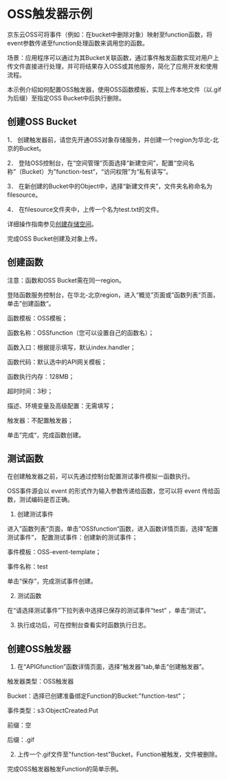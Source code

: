 # OSS触发器示例

京东云OSS可将事件（例如：在bucket中删除对象）映射至function函数，将event参数传递至function处理函数来调用您的函数。

场景：应用程序可以通过为其Bucket关联函数，通过事件触发函数实现对用户上传文件直接进行处理，并可将结果存入OSS或其他服务，简化了应用开发和使用流程。

本示例介绍如何配置OSS触发器，使用OSS函数模板，实现上传本地文件（以.gif为后缀）至指定OSS Bucket中后执行删除。

 
## 创建OSS Bucket

1．   创建触发器前，请您先开通OSS对象存储服务，并创建一个region为华北-北京的Bucket。

2．   登陆OSS控制台，在“空间管理“页面选择“新建空间”，配置“空间名称”（Bucket）为”function-test“，“访问权限”为“私有读写”。

3．   在新创建的Bucket中的Object中，选择“新建文件夹”，文件夹名称命名为filesource。

4．   在filesource文件夹中，上传一个名为test.txt的文件。

详细操作指南参见[创建存储空间](../../../../../documentation/Storage-and-CDN/Object-Storage-Service/Operation-Guide/Manage-Bucket/Create-Bucket-2.md )。

完成OSS Bucket创建及对象上传。

 

## 创建函数

 注意：函数和OSS Bucket需在同一region。
 
 登陆函数服务控制台，在华北-北京region，进入“概览”页面或”函数列表“页面，单击”创建函数“。

函数模板：OSS模板；

函数名称：OSSfunction（您可以设置自己的函数名）；

函数入口：根据提示填写，默认index.handler；

函数代码：默认选中的API网关模板；

函数执行内存：128MB；

超时时间：3秒；

描述、环境变量及高级配置：无需填写；

触发器：不配置触发器；

单击”完成“，完成函数创建。


## 测试函数

在创建触发器之前，可以先通过控制台配置测试事件模拟一函数执行。

OSS事件源会以 event 的形式作为输入参数传递给函数，您可以将 event 传给函数，测试编码是否正确。

1. 创建测试事件

进入”函数列表“页面，单击”OSSfunction“函数，进入函数详情页面，选择”配置测试事件”，
配置测试事件：创建新的测试事件；

事件模板：OSS-event-template；

事件名称：test

单击“保存”，完成测试事件创建。

2. 测试函数

在“请选择测试事件”下拉列表中选择已保存的测试事件“test” ，单击“测试”。

3. 执行成功后，可在控制台查看实时函数执行日志。
 

## 创建OSS触发器



1. 在“APIGfunction”函数详情页面，选择”触发器”tab,单击“创建触发器”。

触发器类型：OSS触发器

Bucket：选择已创建准备绑定Function的Bucket:"function-test"；

事件类型：s3:ObjectCreated:Put

前缀：空

后缀：.gif

2. 上传一个.gif文件至"function-test"Bucket，Function被触发，文件被删除。

完成OSS触发器触发Function的简单示例。
